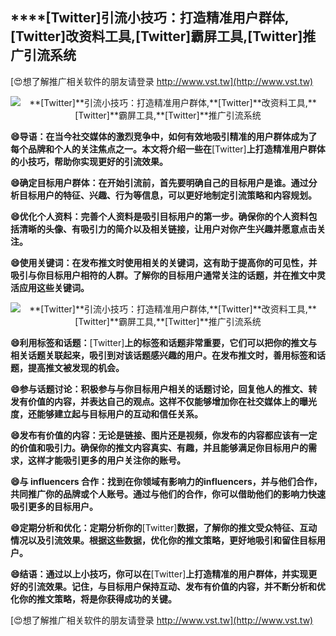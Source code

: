 ## ****[Twitter]**引流小技巧：打造精准用户群体,**[Twitter]**改资料工具,**[Twitter]**霸屏工具,**[Twitter]**推广引流系统**

[😍想了解推广相关软件的朋友请登录 http://www.vst.tw](http://www.vst.tw)

 <center><img src="https://vst.tw/MP4/tuiguang/png/4.png" alt="**[Twitter]**引流小技巧：打造精准用户群体,**[Twitter]**改资料工具,**[Twitter]**霸屏工具,**[Twitter]**推广引流系统"></center>

**😄导语：在当今社交媒体的激烈竞争中，如何有效地吸引精准的用户群体成为了每个品牌和个人的关注焦点之一。本文将介绍一些在**[Twitter]**上打造精准用户群体的小技巧，帮助你实现更好的引流效果。**

**😄确定目标用户群体：在开始引流前，首先要明确自己的目标用户是谁。通过分析目标用户的特征、兴趣、行为等信息，可以更好地制定引流策略和内容规划。**

**😄优化个人资料：完善个人资料是吸引目标用户的第一步。确保你的个人资料包括清晰的头像、有吸引力的简介以及相关链接，让用户对你产生兴趣并愿意点击关注。**

**😄使用关键词：在发布推文时使用相关的关键词，这有助于提高你的可见性，并吸引与你目标用户相符的人群。了解你的目标用户通常关注的话题，并在推文中灵活应用这些关键词。**

 <center><img src="https://vst.tw/MP4/tuiguang/png/7.png" alt="**[Twitter]**引流小技巧：打造精准用户群体,**[Twitter]**改资料工具,**[Twitter]**霸屏工具,**[Twitter]**推广引流系统"></center>

**😄利用标签和话题：**[Twitter]**上的标签和话题非常重要，它们可以把你的推文与相关话题关联起来，吸引到对该话题感兴趣的用户。在发布推文时，善用标签和话题，提高推文被发现的机会。**

**😄参与话题讨论：积极参与与你目标用户相关的话题讨论，回复他人的推文、转发有价值的内容，并表达自己的观点。这样不仅能够增加你在社交媒体上的曝光度，还能够建立起与目标用户的互动和信任关系。**

**😄发布有价值的内容：无论是链接、图片还是视频，你发布的内容都应该有一定的价值和吸引力。确保你的推文内容真实、有趣，并且能够满足你目标用户的需求，这样才能吸引更多的用户关注你的账号。**

**😄与 influencers 合作：找到在你领域有影响力的influencers，并与他们合作，共同推广你的品牌或个人账号。通过与他们的合作，你可以借助他们的影响力快速吸引更多的目标用户。**

**😄定期分析和优化：定期分析你的**[Twitter]**数据，了解你的推文受众特征、互动情况以及引流效果。根据这些数据，优化你的推文策略，更好地吸引和留住目标用户。**

**😄结语：通过以上小技巧，你可以在**[Twitter]**上打造精准的用户群体，并实现更好的引流效果。记住，与目标用户保持互动、发布有价值的内容，并不断分析和优化你的推文策略，将是你获得成功的关键。**

[😍想了解推广相关软件的朋友请登录 http://www.vst.tw](http://www.vst.tw)



